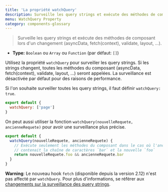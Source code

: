 ```yaml
---
title: 'La propriété watchQuery'
description: Surveille les query strings et exécute des méthodes de composant lors d'un changement (asyncData, fetch(context), validate, layout, ...)
menu: WatchQuery Property
category: components-glossary
---
```


> Surveille les query strings et exécute des méthodes de composant lors d'un changement (asyncData, fetch(context), validate, layout, ...).

- **Type:** `Boolean` ou `Array` ou `Function` (par défaut: `[]`)

Utilisez la propriété `watchQuery` pour surveiller les query strings. Si les strings changent, toutes les méthodes du composant (asyncData, fetch(context), validate, layout, ...) seront appelées. La surveillance est désactivée par défaut pour des raisons de performance.

Si l'on souhaite surveiller toutes les query strings, il faut définir `watchQuery: true`.

```js
export default {
  watchQuery: ['page']
}
```

On peut aussi utiliser la fonction `watchQuery(nouvelleRequete, ancienneRequete)` pour avoir une surveillance plus précise.

```js
export default {
  watchQuery(nouvelleRequete, ancienneRequete) {
    // Exécute seulement les méthodes du composant dans le cas où l'ancienne query string
    // contenait la chaîne de caractères `bar` et la nouvelle `foo`
    return nouvelleRequete.foo && ancienneRequete.bar
  }
}
```

<base-alert>

**Warning**: Le nouveau hook `fetch` (disponible depuis la version 2.12) n'est pas affecté par `watchQuery`. Pour plus d'informations, se référer aux [changements sur la surveillance des query strings](/guides/features/data-fetching#the-fetch-hook).

</base-alert>
